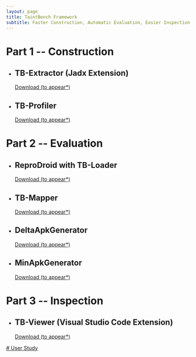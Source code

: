 ```yaml
---
layout: page
title: TaintBench Framework
subtitle: Faster Construction, Automatic Evaluation, Easier Inspection
---
```


# Part 1 -- Construction
- ## TB-Extractor (Jadx Extension)
  [Download (to appear*)]()

- ## TB-Profiler 
  [Download (to appear*)]()
 

# Part 2 -- Evaluation
- ## ReproDroid with TB-Loader
  [Download (to appear*)]()
  
- ## TB-Mapper
  [Download (to appear*)]()
  
- ## DeltaApkGenerator
  [Download (to appear*)]()
  
- ## MinApkGenerator
  [Download (to appear*)]()

# Part 3 -- Inspection
- ## TB-Viewer (Visual Studio Code Extension)
  [Download (to appear*)]()


 [# User Study](userstudy.md)